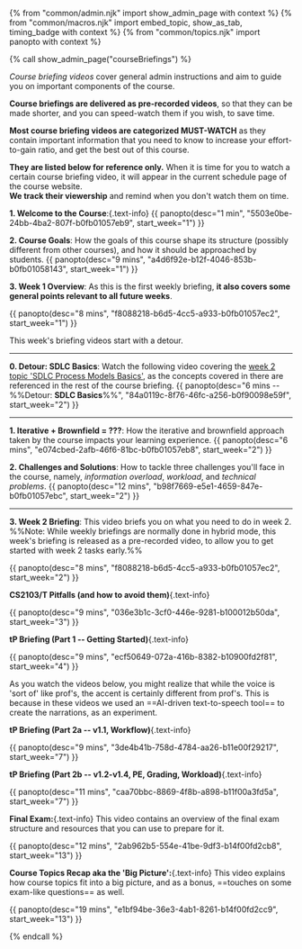{% from "common/admin.njk" import show_admin_page with context %}
{% from "common/macros.njk" import embed_topic, show_as_tab, timing_badge with context %}
{% from "common/topics.njk" import  panopto with context %}

{% call show_admin_page("courseBriefings") %}
<div id="main">

<p class="lead text-secondary"><em>Course briefing videos</em> cover general admin instructions and aim to guide you on important components of the course.</p>

**Course briefings are delivered as pre-recorded videos**, so that they can be made shorter, and you can speed-watch them if you wish, to save time.

**Most course briefing videos are categorized MUST-WATCH** as they contain important information that you need to know to increase your effort-to-gain ratio, and get the best out of this course.

**They are listed below for reference only.** When it is time for you to watch a certain course briefing video, it will appear in the current schedule page of the course website.<br>
**We track their viewership** and remind when you don't watch them on time.

<!-- ==================================================== -->

<panel type="info" header="#### Week 1 Course Briefings" expanded>
<div id="course-briefing-w1">

****1. Welcome to the Course****:{.text-info}
{{ panopto(desc="1 min", "5503e0be-24bb-4ba2-807f-b0fb01057eb9", start_week="1") }}

<span class="text-info">****2. Course Goals****</span>: How the goals of this course shape its structure (possibly different from other courses), and how it should be approached by students.
{{ panopto(desc="9 mins", "a4d6f92e-b12f-4046-853b-b0fb01058143", start_week="1") }}


<span class="text-info">****3. Week 1 Overview****</span>: As this is the first weekly briefing, **it also covers some general points relevant to all future weeks**.

{{ panopto(desc="8 mins", "f8088218-b6d5-4cc5-a933-b0fb01057ec2", start_week="1") }}
</div>
</panel>

<!-- ==================================================== -->

<panel type="info" header="#### Week 2 Course Briefings" expanded>
<div id="course-briefing-w2">

This week's briefing videos start with a detour.

<div class="indented-level2">

---

<span class="text-info">****0. Detour: SDLC Basics****</span>: Watch the following video covering the [week 2 topic 'SDLC Process Models Basics'](topics.html#W2-2), as the concepts covered in there are referenced in the rest of the course briefing.
{{ panopto(desc="6 mins -- %%Detour: **SDLC Basics**%%", "84a0119c-8f76-46fc-a256-b0f90098e59f", start_week="2") }}

---
</div>


<span class="text-info">****1. Iterative + Brownfield = ???****</span>: How the iterative and brownfield approach taken by the course impacts your learning experience.
{{ panopto(desc="6 mins", "e074cbed-2afb-46f6-81bc-b0fb01057eb8", start_week="2") }}

<span class="text-info">****2. Challenges and Solutions****</span>: How to tackle three challenges you'll face in the course, namely, _information overload_, _workload_, and _technical problems_.
{{ panopto(desc="12 mins", "b98f7669-e5e1-4659-847e-b0fb01057ebc", start_week="2") }}

---

<span class="text-info">****3. Week 2 Briefing****</span>: This video briefs you on what you need to do in week 2.<br>
%%Note: While weekly briefings are normally done in hybrid mode, this week's briefing is released as a pre-recorded video, to allow you to get started with week 2 tasks early.%%

{{ panopto(desc="8 mins", "f8088218-b6d5-4cc5-a933-b0fb01057ec2", start_week="2") }}
</div>
</panel>

<!-- ==================================================== -->

<panel type="info" header="#### Week 3 Course Briefings" expanded>
<div id="course-briefing-w3">


****CS2103/T Pitfalls (and how to avoid them)****{.text-info}

{{ panopto(desc="9 mins", "036e3b1c-3cf0-446e-9281-b100012b50da", start_week="3") }}

</div>
</panel>

<!-- ==================================================== -->

<panel type="info" header="#### Week 4 Course Briefings" expanded>
<div id="course-briefing-w4">


****tP Briefing (Part 1 -- Getting Started)****{.text-info}

{{ panopto(desc="9 mins", "ecf50649-072a-416b-8382-b10900fd2f81", start_week="4") }}

</div>
</panel>

<!-- ==================================================== -->

<panel type="info" header="#### Week 7 Course Briefings" expanded>
<div id="course-briefing-w7">

<box type="warning" header="Noticed anything odd about the videos below?" seamless>

As you watch the videos below, you might realize that while the voice is 'sort of' like prof's, the accent is certainly different from prof's. This is because in these videos we used an ==AI-driven text-to-speech tool== to create the narrations, as an experiment.
</box>

****tP Briefing (Part 2a -- v1.1, Workflow)****{.text-info}


{{ panopto(desc="9 mins", "3de4b41b-758d-4784-aa26-b11e00f29217", start_week="7") }}

****tP Briefing (Part 2b -- v1.2-v1.4, PE, Grading, Workload)****{.text-info}

{{ panopto(desc="11 mins", "caa70bbc-8869-4f8b-a898-b11f00a3fd5a", start_week="7") }}

</div>
</panel>

<!-- ==================================================== -->

<panel type="info" header="#### Week 13 Course Briefings" expanded>
<div id="course-briefing-w13">

****Final Exam:****{.text-info} This video contains an overview of the final exam structure and resources that you can use to prepare for it.

{{ panopto(desc="12 mins", "2ab962b5-554e-41be-9df3-b14f00fd2cb8", start_week="13") }}

****Course Topics Recap aka the 'Big Picture':****{.text-info} This video explains how course topics fit into a big picture, and as a bonus, ==touches on some exam-like questions== as well.

{{ panopto(desc="19 mins", "e1bf94be-36e3-4ab1-8261-b14f00fd2cc9", start_week="13") }}

</div>
</panel>

<!-- ==================================================== -->

</div>
{% endcall %}

